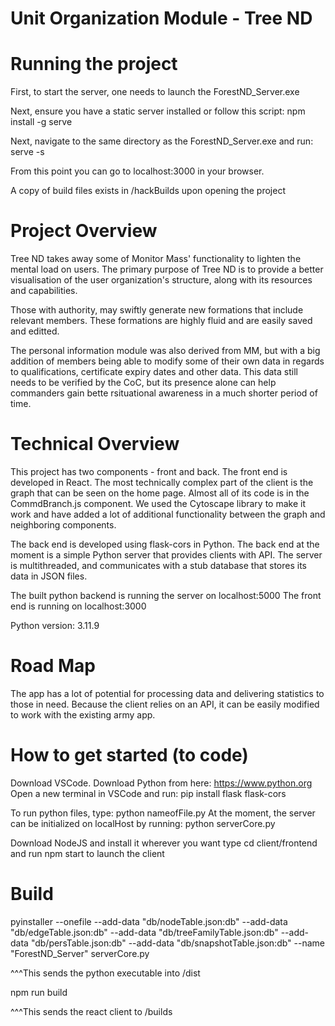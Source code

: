# Unit Organization Module - Tree ND

# Running the project

First, to start the server, one needs to launch the ForestND_Server.exe

Next, ensure you have a static server installed or follow this script:
npm install -g serve

Next, navigate to the same directory as the ForestND_Server.exe and run:
serve -s

From this point you can go to localhost:3000 in your browser.

A copy of build files exists in /hackBuilds upon opening the project

# Project Overview

Tree ND takes away some of Monitor Mass' functionality to lighten the mental load on users. The primary purpose of Tree ND is to provide a better visualisation of the user organization's structure, along with its resources and capabilities.

Those with authority, may swiftly generate new formations that include relevant members. These formations are highly fluid and are easily saved and editted.

The personal information module was also derived from MM, but with a big addition of members being able to modify some of their own data in regards to qualifications, certificate expiry dates and other data. This data still needs to be verified by the CoC, but its presence alone can help commanders gain bette rsituational awareness in a much shorter period of time.


# Technical Overview

This project has two components - front and back.
The front end is developed in React.
The most technically complex part of the client is the graph that can be seen on the home page. Almost all of its code is in the CommdBranch.js component.
We used the Cytoscape library to make it work and have added a lot of additional functionality between the graph and neighboring components.

The back end is developed using flask-cors in Python. The back end at the moment is a simple Python server that provides clients with API. The server is multithreaded, and communicates with a stub database that stores its data in JSON files.

The built python backend is running the server on localhost:5000
The front end is running on localhost:3000

Python version: 3.11.9

# Road Map

The app has a lot of potential for processing data and delivering statistics to those in need. Because the client relies on an API, it can be easily modified to work with the existing army app.

# How to get started (to code)

Download VSCode.
Download Python from here: https://www.python.org
Open a new terminal in VSCode and run: pip install flask flask-cors

To run python files, type: python nameofFile.py
At the moment, the server can be initialized on localHost by running: python serverCore.py


Download NodeJS and install it wherever you want
type cd client/frontend
and run npm start to launch the client


# Build

pyinstaller --onefile --add-data "db/nodeTable.json:db" --add-data "db/edgeTable.json:db" --add-data "db/treeFamilyTable.json:db" --add-data "db/persTable.json:db" --add-data "db/snapshotTable.json:db" --name "ForestND_Server" serverCore.py

^^^This sends the python executable into /dist


npm run build

^^^This sends the react client to /builds
